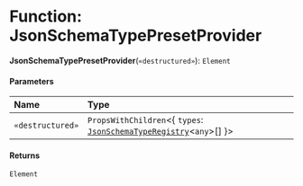 # Function: JsonSchemaTypePresetProvider

**JsonSchemaTypePresetProvider**(`«destructured»`): `Element`

#### Parameters

| Name | Type |
| :------ | :------ |
| `«destructured»` | `PropsWithChildren`<{ `types`: [`JsonSchemaTypeRegistry`](/auto-docs/form-materials/interfaces/JsonSchemaTypeRegistry.md)<`any`>\[]  }> |

#### Returns

`Element`
